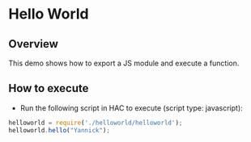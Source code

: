 # Hello World

## Overview
This demo shows how to export a JS module and execute a function.

## How to execute

- Run the following script in HAC to execute (script type: javascript):
```javascript
helloworld = require('./helloworld/helloworld');
helloworld.hello("Yannick");
```